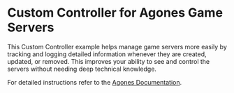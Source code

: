 # Custom Controller for Agones Game Servers

This Custom Controller example helps manage game servers more easily by tracking and 
logging detailed information whenever they are created, updated, or removed. This improves
your ability to see and control the servers without needing deep technical knowledge.

For detailed instructions refer to the [Agones Documentation](https://agones.dev/site/docs/examples/custom-controller/).
